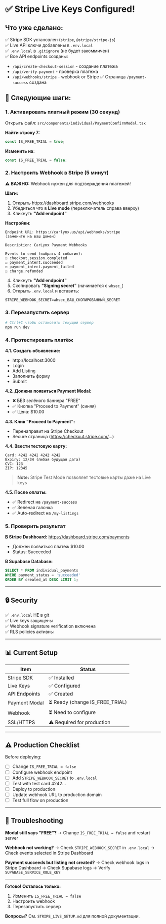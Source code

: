 # ✅ Stripe Live Keys Configured!

## Что уже сделано:

✅ Stripe SDK установлен (`stripe`, `@stripe/stripe-js`)  
✅ Live API ключи добавлены в `.env.local`  
✅ `.env.local` в `.gitignore` (не будет закоммичен)  
✅ Все API endpoints созданы:
  - `/api/create-checkout-session` - создание платежа
  - `/api/verify-payment` - проверка платежа
  - `/api/webhooks/stripe` - webhook от Stripe
✅ Страница `/payment-success` создана

## 🚀 Следующие шаги:

### 1. Активировать платный режим (30 секунд)

Открыть файл: `src/components/individual/PaymentConfirmModal.tsx`

**Найти строку 7:**
```typescript
const IS_FREE_TRIAL = true;
```

**Изменить на:**
```typescript
const IS_FREE_TRIAL = false;
```

### 2. Настроить Webhook в Stripe (5 минут)

⚠️ **ВАЖНО:** Webhook нужен для подтверждения платежей!

**Шаги:**
1. Открыть https://dashboard.stripe.com/webhooks
2. Убедиться что в **Live mode** (переключатель справа вверху)
3. Кликнуть **"Add endpoint"**

**Настройки:**
```
Endpoint URL: https://carlynx.us/api/webhooks/stripe
(замените на ваш домен)

Description: CarLynx Payment Webhooks

Events to send (выбрать 4 события):
☑ checkout.session.completed
☑ payment_intent.succeeded  
☑ payment_intent.payment_failed
☑ charge.refunded
```

4. Кликнуть **"Add endpoint"**
5. Скопировать **"Signing secret"** (начинается с `whsec_`)
6. Открыть `.env.local` и вставить:

```env
STRIPE_WEBHOOK_SECRET=whsec_ВАШ_СКОПИРОВАННЫЙ_SECRET
```

### 3. Перезапустить сервер

```bash
# Ctrl+C чтобы остановить текущий сервер
npm run dev
```

### 4. Протестировать платёж

**4.1. Создать объявление:**
- http://localhost:3000
- Login
- Add Listing
- Заполнить форму
- Submit

**4.2. Должна появиться Payment Modal:**
- ❌ БЕЗ зелёного баннера "FREE"
- ✅ Кнопка "Proceed to Payment" (синяя)
- ✅ Цена: $10.00

**4.3. Клик "Proceed to Payment":**
- Перенаправит на Stripe Checkout
- Secure страница (https://checkout.stripe.com/...)

**4.4. Ввести тестовую карту:**

```
Card: 4242 4242 4242 4242
Expiry: 12/34 (любая будущая дата)
CVC: 123
ZIP: 12345
```

> **Note:** Stripe Test Mode позволяет тестовые карты даже на Live keys

**4.5. После оплаты:**
- ✅ Redirect на `/payment-success`
- ✅ Зелёная галочка
- ✅ Auto-redirect на `/my-listings`

### 5. Проверить результат

**В Stripe Dashboard:**
https://dashboard.stripe.com/payments
- Должен появиться платёж $10.00
- Status: Succeeded

**В Supabase Database:**
```sql
SELECT * FROM individual_payments 
WHERE payment_status = 'succeeded'
ORDER BY created_at DESC LIMIT 1;
```

---

## 🔒 Security

✅ `.env.local` НЕ в git  
✅ Live keys защищены  
✅ Webhook signature verification включена  
✅ RLS policies активны

---

## 📊 Current Setup

| Item | Status |
|------|--------|
| Stripe SDK | ✅ Installed |
| Live Keys | ✅ Configured |
| API Endpoints | ✅ Created |
| Payment Modal | ⏳ Ready (change IS_FREE_TRIAL) |
| Webhook | ⏳ Need to configure |
| SSL/HTTPS | ⚠️ Required for production |

---

## ⚠️ Production Checklist

Before deploying:
- [ ] Change `IS_FREE_TRIAL = false`
- [ ] Configure webhook endpoint
- [ ] Add `STRIPE_WEBHOOK_SECRET` to `.env.local`
- [ ] Test with test card 4242...
- [ ] Deploy to production
- [ ] Update webhook URL to production domain
- [ ] Test full flow on production

---

## 🐛 Troubleshooting

**Modal still says "FREE"?**
→ Change `IS_FREE_TRIAL = false` and restart server

**Webhook not working?**
→ Check `STRIPE_WEBHOOK_SECRET` in `.env.local`
→ Check events selected in Stripe Dashboard

**Payment succeeds but listing not created?**
→ Check webhook logs in Stripe Dashboard
→ Check Supabase logs
→ Verify `SUPABASE_SERVICE_ROLE_KEY`

---

**Готово! Осталось только:**
1. Изменить `IS_FREE_TRIAL = false`
2. Настроить webhook
3. Перезапустить сервер

**Вопросы?** См. `STRIPE_LIVE_SETUP.md` для полной документации.
